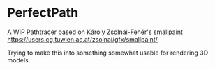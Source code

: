 # PerfectPath
A WIP Pathtracer based on Károly Zsolnai-Fehér's smallpaint https://users.cg.tuwien.ac.at/zsolnai/gfx/smallpaint/

Trying to make this into something somewhat usable for rendering 3D models.

